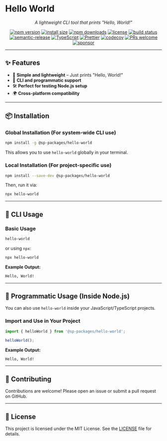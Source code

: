 # **Hello World**

<p align="center"><i>A lightweight CLI tool that prints "Hello, World!"</i></p>

<p align="center">
  <a href="https://www.npmjs.com/package/@sp-packages/hello-world"><img src="https://img.shields.io/npm/v/@sp-packages/hello-world" alt="npm version"></a>
  <a href="https://packagephobia.com/result?p=@sp-packages/hello-world"><img src="https://packagephobia.com/badge?p=@sp-packages/hello-world" alt="install size"></a>
  <a href="https://www.npmjs.com/package/@sp-packages/hello-world"><img src="https://img.shields.io/npm/dw/@sp-packages/hello-world" alt="npm downloads"></a>
  <a href="https://github.com/SP-Packages/hello-world/blob/main/LICENSE"><img src="https://img.shields.io/npm/l/@sp-packages/hello-world" alt="license"></a>
  <a href="https://github.com/SP-Packages/hello-world/actions/workflows/release.yml"><img src="https://github.com/SP-Packages/hello-world/actions/workflows/release.yml/badge.svg" alt="build status"></a>
  <a href="https://github.com/semantic-release/semantic-release"><img src="https://img.shields.io/badge/semantic--release-conventionalcommits-e10079?logo=semantic-release" alt="semantic-release"></a>
  <a href="https://www.typescriptlang.org/"><img src="https://img.shields.io/badge/Made%20with-TypeScript-blue.svg" alt="TypeScript"></a>
  <a href="https://prettier.io/"><img src="https://img.shields.io/badge/code_style-prettier-ff69b4.svg" alt="Prettier"></a>
  <a href="https://codecov.io/gh/SP-Packages/hello-world"><img src="https://codecov.io/gh/SP-Packages/hello-world/graph/badge.svg?token=60X95UNTQL" alt="codecov"></a>
  <a href="https://github.com/SP-Packages/hello-world/pulls"><img src="https://img.shields.io/badge/PRs-welcome-brightgreen.svg" alt="PRs welcome"></a>
  <a href="https://github.com/sponsors/iamsenthilprabu"><img src="https://img.shields.io/badge/Sponsor-%E2%9D%A4-pink?logo=github" alt="sponsor"></a>
</p>

---

## **✨ Features**

- 🚀 **Simple and lightweight** – Just prints "Hello, World!"
- 📜 **CLI and programmatic support**
- 🛠 **Perfect for testing Node.js setup**
- 🌍 **Cross-platform compatibility**

---

## **📦 Installation**

### **Global Installation** (For system-wide CLI use)

```sh
npm install -g @sp-packages/hello-world
```

This allows you to use `hello-world` globally in your terminal.

### **Local Installation** (For project-specific use)

```sh
npm install --save-dev @sp-packages/hello-world
```

Then, run it via:

```sh
npx hello-world
```

---

## **🚀 CLI Usage**

### **Basic Usage**

```sh
hello-world
```

or using `npx`:

```sh
npx hello-world
```

**Example Output:**

```sh
Hello, World!
```

---

## **📜 Programmatic Usage (Inside Node.js)**

You can also use `hello-world` inside your JavaScript/TypeScript projects.

### **Import and Use in Your Project**

```ts
import { helloWorld } from '@sp-packages/hello-world';

helloWorld();
```

**Example Output:**

```sh
Hello, World!
```

---

## **🤝 Contributing**

Contributions are welcome! Please open an issue or submit a pull request on GitHub.

---

## **📜 License**

This project is licensed under the MIT License. See the [LICENSE](LICENSE) file for details.

